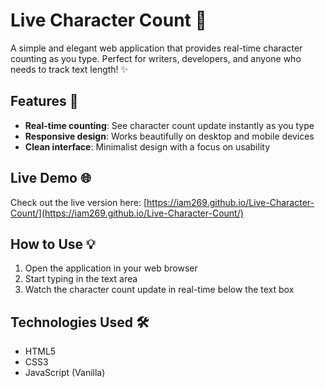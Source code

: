 # Live Character Count 📝

A simple and elegant web application that provides real-time character counting as you type. Perfect for writers, developers, and anyone who needs to track text length! ✨

## Features 🚀
- **Real-time counting**: See character count update instantly as you type
- **Responsive design**: Works beautifully on desktop and mobile devices
- **Clean interface**: Minimalist design with a focus on usability

## Live Demo 🌐
Check out the live version here: [https://iam269.github.io/Live-Character-Count/](https://iam269.github.io/Live-Character-Count/)

## How to Use 💡
1. Open the application in your web browser
2. Start typing in the text area
3. Watch the character count update in real-time below the text box

## Technologies Used 🛠️
- HTML5
- CSS3
- JavaScript (Vanilla)